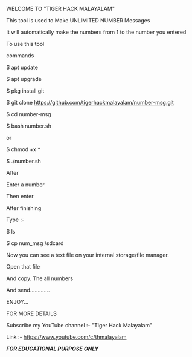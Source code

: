 WELCOME TO "TIGER HACK MALAYALAM"

This tool is used to Make UNLIMITED NUMBER Messages

It will automatically make the numbers from 1 to the number you entered

To use this tool

commands 


$ apt update


$ apt upgrade


$ pkg install git


$ git clone https://github.com/tigerhackmalayalam/number-msg.git 


$ cd number-msg


$ bash number.sh

or 

$ chmod +x * 


$ ./number.sh


After 


Enter a number 


Then enter 


After finishing 

Type :- 



$ ls

$ cp num_msg /sdcard



Now you can see a text file on your internal storage/file manager.


Open that file 


And copy. The all numbers


And send.............


ENJOY...

FOR MORE DETAILS

Subscribe my YouTube channel :- "Tiger Hack Malayalam"



Link :-  https://www.youtube.com/c/thmalayalam



*****FOR EDUCATIONAL PURPOSE ONLY*****
